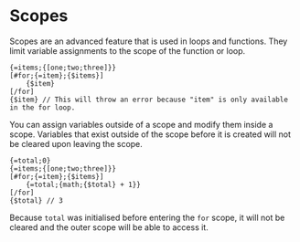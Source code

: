# Scopes

Scopes are an advanced feature that is used in loops and functions. They limit variable assignments to the scope of the function or loop.

```
{=items;{[one;two;three]}}
[#for;{=item};{$items}]
	{$item}
[/for]
{$item} // This will throw an error because "item" is only available in the for loop.
```

You can assign variables outside of a scope and modify them inside a scope. Variables that exist outside of the scope before it is created will not be cleared upon leaving the scope.

```
{=total;0}
{=items;{[one;two;three]}}
[#for;{=item};{$items}]
	{=total;{math;{$total} + 1}}
[/for]
{$total} // 3
```

Because `total` was initialised before entering the `for` scope, it will not be cleared and the outer scope will be able to access it.
